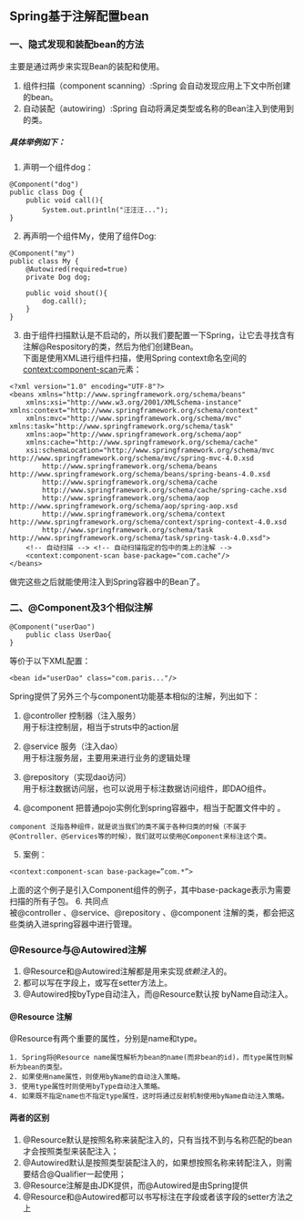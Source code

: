 ## Spring基于注解配置bean

### 一、隐式发现和装配bean的方法
主要是通过两步来实现Bean的装配和使用。
1. 组件扫描（component scanning）:Spring 会自动发现应用上下文中所创建的bean。
2. 自动装配（autowiring）:Spring 自动将满足类型或名称的Bean注入到使用到的类。

##### 具体举例如下：
1. 声明一个组件dog：
```
@Component("dog")
public class Dog {
    public void call(){
        System.out.println("汪汪汪...");
}
```
2. 再声明一个组件My，使用了组件Dog:
```
@Component("my")
public class My {
    @Autowired(required=true)
    private Dog dog;
    
    public void shout(){
        dog.call();
    }
}
```
3. 由于组件扫描默认是不启动的，所以我们要配置一下Spring，让它去寻找含有注解@Respository的类，然后为他们创建Bean。  
下面是使用XML进行组件扫描，使用Spring context命名空间的 <context:component-scan>元素：
```
<?xml version="1.0" encoding="UTF-8"?>
<beans xmlns="http://www.springframework.org/schema/beans"
    xmlns:xsi="http://www.w3.org/2001/XMLSchema-instance" xmlns:context="http://www.springframework.org/schema/context"
    xmlns:mvc="http://www.springframework.org/schema/mvc" xmlns:task="http://www.springframework.org/schema/task"
    xmlns:aop="http://www.springframework.org/schema/aop"
    xmlns:cache="http://www.springframework.org/schema/cache"
    xsi:schemaLocation="http://www.springframework.org/schema/mvc http://www.springframework.org/schema/mvc/spring-mvc-4.0.xsd
        http://www.springframework.org/schema/beans http://www.springframework.org/schema/beans/spring-beans-4.0.xsd
        http://www.springframework.org/schema/cache
        http://www.springframework.org/schema/cache/spring-cache.xsd
        http://www.springframework.org/schema/aop http://www.springframework.org/schema/aop/spring-aop.xsd
        http://www.springframework.org/schema/context http://www.springframework.org/schema/context/spring-context-4.0.xsd
        http://www.springframework.org/schema/task http://www.springframework.org/schema/task/spring-task-4.0.xsd">
    <!-- 自动扫描 --> <!-- 自动扫描指定的包中的类上的注解 -->
    <context:component-scan base-package="com.cache"/>
</beans>

```
做完这些之后就能使用注入到Spring容器中的Bean了。

### 二、@Component及3个相似注解

    @Component("userDao")
        public class UserDao{
    }

等价于以下XML配置：
```
<bean id="userDao" class="com.paris..."/>
```
Spring提供了另外三个与component功能基本相似的注解，列出如下：
1. @controller 控制器（注入服务）  
用于标注控制层，相当于struts中的action层

2. @service 服务（注入dao）  
用于标注服务层，主要用来进行业务的逻辑处理

3. @repository（实现dao访问）  
用于标注数据访问层，也可以说用于标注数据访问组件，即DAO组件。

4. @component 
把普通pojo实例化到spring容器中，相当于配置文件中的 
<bean id="" class=""/>。  

```
component 泛指各种组件，就是说当我们的类不属于各种归类的时候（不属于@Controller、@Services等的时候），我们就可以使用@Component来标注这个类。
```
5. 案例： 
```
<context:component-scan base-package=”com.*”> 
```
上面的这个例子是引入Component组件的例子，其中base-package表示为需要扫描的所有子包。 
6. 共同点  
被@controller 、@service、@repository 、@component 注解的类，都会把这些类纳入进spring容器中进行管理。


### @Resource与@Autowired注解

1. @Resource和@Autowired注解都是用来实现*依赖注入*的。  
2. 都可以写在字段上，或写在setter方法上。
3. @Autowired按byType自动注入，而@Resource默认按 byName自动注入。 

#### @Resource 注解

 @Resource有两个重要的属性，分别是name和type。 
 ```
1. Spring将@Resource name属性解析为bean的name(而非bean的id)，而type属性则解析为bean的类型。
2. 如果使用name属性，则使用byName的自动注入策略。
3. 使用type属性时则使用byType自动注入策略。
4. 如果既不指定name也不指定type属性，这时将通过反射机制使用byName自动注入策略。 
```

#### 两者的区别
1. @Resource默认是按照名称来装配注入的，只有当找不到与名称匹配的bean才会按照类型来装配注入；
2. @Autowired默认是按照类型装配注入的，如果想按照名称来转配注入，则需要结合@Qualifier一起使用；
3. @Resource注解是由JDK提供，而@Autowired是由Spring提供
4. @Resource和@Autowired都可以书写标注在字段或者该字段的setter方法之上
